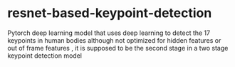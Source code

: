 # resnet-based-keypoint-detection
Pytorch deep learning model that uses deep learning to detect the 17 keypoints in human bodies although not optimized for hidden features or out of frame features , it is supposed to be the second stage in a two stage keypoint detection model
